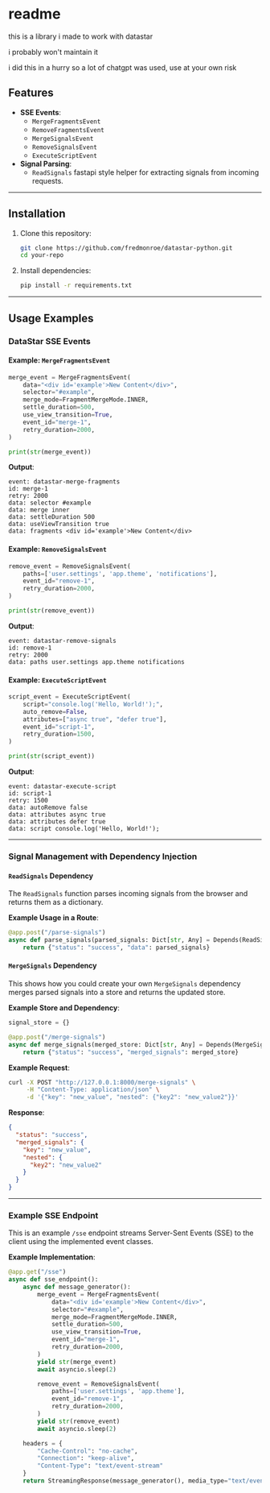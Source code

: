 # readme

this is a library i made to work with datastar

i probably won't maintain it

i did this in a hurry so a lot of chatgpt was used, use at your own risk


## Features

- **SSE Events**:
  - `MergeFragmentsEvent`
  - `RemoveFragmentsEvent`
  - `MergeSignalsEvent`
  - `RemoveSignalsEvent`
  - `ExecuteScriptEvent`
- **Signal Parsing**:
  - `ReadSignals` fastapi style helper for extracting signals from incoming requests.
---

## Installation

1. Clone this repository:
   ```bash
   git clone https://github.com/fredmonroe/datastar-python.git
   cd your-repo
   ```

2. Install dependencies:
   ```bash
   pip install -r requirements.txt
   ```

---

## Usage Examples

### DataStar SSE Events

#### Example: `MergeFragmentsEvent`

```python
merge_event = MergeFragmentsEvent(
    data="<div id='example'>New Content</div>",
    selector="#example",
    merge_mode=FragmentMergeMode.INNER,
    settle_duration=500,
    use_view_transition=True,
    event_id="merge-1",
    retry_duration=2000,
)

print(str(merge_event))
```

**Output**:
```
event: datastar-merge-fragments
id: merge-1
retry: 2000
data: selector #example
data: merge inner
data: settleDuration 500
data: useViewTransition true
data: fragments <div id='example'>New Content</div>
```

#### Example: `RemoveSignalsEvent`

```python
remove_event = RemoveSignalsEvent(
    paths=['user.settings', 'app.theme', 'notifications'],
    event_id="remove-1",
    retry_duration=2000,
)

print(str(remove_event))
```

**Output**:
```
event: datastar-remove-signals
id: remove-1
retry: 2000
data: paths user.settings app.theme notifications
```

#### Example: `ExecuteScriptEvent`

```python
script_event = ExecuteScriptEvent(
    script="console.log('Hello, World!');",
    auto_remove=False,
    attributes=["async true", "defer true"],
    event_id="script-1",
    retry_duration=1500,
)

print(str(script_event))
```

**Output**:
```
event: datastar-execute-script
id: script-1
retry: 1500
data: autoRemove false
data: attributes async true
data: attributes defer true
data: script console.log('Hello, World!');
```

---

### Signal Management with Dependency Injection

#### `ReadSignals` Dependency

The `ReadSignals` function parses incoming signals from the browser and returns them as a dictionary.

**Example Usage in a Route**:

```python
@app.post("/parse-signals")
async def parse_signals(parsed_signals: Dict[str, Any] = Depends(ReadSignals)):
    return {"status": "success", "data": parsed_signals}
```

#### `MergeSignals` Dependency

This shows how you could create your own `MergeSignals` dependency merges parsed signals into a store and returns the updated store.

**Example Store and Dependency**:

```python
signal_store = {}

@app.post("/merge-signals")
async def merge_signals(merged_store: Dict[str, Any] = Depends(MergeSignals)):
    return {"status": "success", "merged_signals": merged_store}
```

**Example Request**:

```bash
curl -X POST "http://127.0.0.1:8000/merge-signals" \
     -H "Content-Type: application/json" \
     -d '{"key": "new_value", "nested": {"key2": "new_value2"}}'
```

**Response**:
```json
{
  "status": "success",
  "merged_signals": {
    "key": "new_value",
    "nested": {
      "key2": "new_value2"
    }
  }
}
```

---

### Example SSE Endpoint

This is an example `/sse` endpoint streams Server-Sent Events (SSE) to the client using the implemented event classes.

**Example Implementation**:

```python
@app.get("/sse")
async def sse_endpoint():
    async def message_generator():
        merge_event = MergeFragmentsEvent(
            data="<div id='example'>New Content</div>",
            selector="#example",
            merge_mode=FragmentMergeMode.INNER,
            settle_duration=500,
            use_view_transition=True,
            event_id="merge-1",
            retry_duration=2000,
        )
        yield str(merge_event)
        await asyncio.sleep(2)

        remove_event = RemoveSignalsEvent(
            paths=['user.settings', 'app.theme'],
            event_id="remove-1",
            retry_duration=2000,
        )
        yield str(remove_event)
        await asyncio.sleep(2)

    headers = {
        "Cache-Control": "no-cache",
        "Connection": "keep-alive",
        "Content-Type": "text/event-stream"
    }
    return StreamingResponse(message_generator(), media_type="text/event-stream", headers=headers)
```
